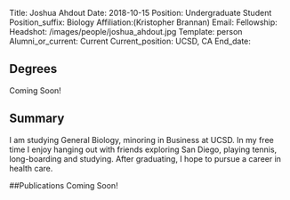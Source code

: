 Title: Joshua Ahdout
Date: 2018-10-15
Position: Undergraduate Student
Position_suffix: Biology
Affiliation:(Kristopher Brannan)
Email: 
Fellowship:
Headshot: /images/people/joshua_ahdout.jpg
Template: person
Alumni_or_current: Current
Current_position: UCSD, CA
End_date: 
<!-- Status: draft -->

## Degrees
Coming Soon!
## Summary
I am studying General Biology, minoring in Business at UCSD. In my free time I enjoy hanging out with friends exploring San Diego, playing tennis, long-boarding and studying. After graduating, I hope to pursue a career in health care. 

##Publications
Coming Soon!
